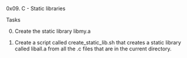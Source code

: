 0x09. C - Static libraries

Tasks

00. Create the static library libmy.a

01. Create a script called create_static_lib.sh that creates a static library called liball.a from all the .c files that are in the current directory.
